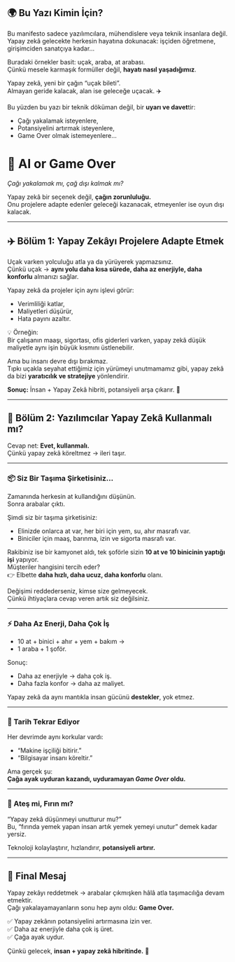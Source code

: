 ## 🌍 Bu Yazı Kimin İçin?

Bu manifesto sadece yazılımcılara, mühendislere veya teknik insanlara değil.  
Yapay zekâ gelecekte herkesin hayatına dokunacak: işçiden öğretmene, girişimciden sanatçıya kadar…  

Buradaki örnekler basit: uçak, araba, at arabası.  
Çünkü mesele karmaşık formüller değil, **hayatı nasıl yaşadığımız**.  

Yapay zekâ, yeni bir çağın “uçak bileti”.  
Almayan geride kalacak, alan ise geleceğe uçacak. ✈️  

Bu yüzden bu yazı bir teknik döküman değil, bir **uyarı ve davet**tir:  
- Çağı yakalamak isteyenlere,  
- Potansiyelini artırmak isteyenlere,  
- Game Over olmak istemeyenlere…



# 🚀 AI or Game Over  
*Çağı yakalamak mı, çağ dışı kalmak mı?*

Yapay zekâ bir seçenek değil, **çağın zorunluluğu.**  
Onu projelere adapte edenler geleceği kazanacak, etmeyenler ise oyun dışı kalacak.  

---

## ✈️ Bölüm 1: Yapay Zekâyı Projelere Adapte Etmek  

Uçak varken yolculuğu atla ya da yürüyerek yapmazsınız.  
Çünkü uçak → **aynı yolu daha kısa sürede, daha az enerjiyle, daha konforlu** almanızı sağlar.  

Yapay zekâ da projeler için aynı işlevi görür:  
- Verimliliği katlar,  
- Maliyetleri düşürür,  
- Hata payını azaltır.  

💡 Örneğin:  
Bir çalışanın maaşı, sigortası, ofis giderleri varken, yapay zekâ düşük maliyetle aynı işin büyük kısmını üstlenebilir.  

Ama bu insanı devre dışı bırakmaz.  
Tıpkı uçakla seyahat ettiğimiz için yürümeyi unutmamamız gibi, yapay zekâ da bizi **yaratıcılık ve stratejiye** yönlendirir.  

**Sonuç:** İnsan + Yapay Zekâ hibriti, potansiyeli arşa çıkarır. 🚀  

---

## 🐎 Bölüm 2: Yazılımcılar Yapay Zekâ Kullanmalı mı?  

Cevap net: **Evet, kullanmalı.**  
Çünkü yapay zekâ köreltmez → ileri taşır.  

---

### 📦 Siz Bir Taşıma Şirketisiniz...  

Zamanında herkesin at kullandığını düşünün.  
Sonra arabalar çıktı.  

Şimdi siz bir taşıma şirketisiniz:  
- Elinizde onlarca at var, her biri için yem, su, ahır masrafı var.  
- Biniciler için maaş, barınma, izin ve sigorta masrafı var.  

Rakibiniz ise bir kamyonet aldı, tek şoförle sizin **10 at ve 10 binicinin yaptığı işi** yapıyor.  
Müşteriler hangisini tercih eder?  
👉 Elbette **daha hızlı, daha ucuz, daha konforlu** olanı.  

Değişimi reddederseniz, kimse size gelmeyecek.  
Çünkü ihtiyaçlara cevap veren artık siz değilsiniz.  

---

### ⚡ Daha Az Enerji, Daha Çok İş  

- 10 at + binici + ahır + yem + bakım →  
- 1 araba + 1 şoför.  

Sonuç:  
- Daha az enerjiyle → daha çok iş.  
- Daha fazla konfor → daha az maliyet.  

Yapay zekâ da aynı mantıkla insan gücünü **destekler**, yok etmez.  

---

### 🔄 Tarih Tekrar Ediyor  

Her devrimde aynı korkular vardı:  
- “Makine işçiliği bitirir.”  
- “Bilgisayar insanı köreltir.”  

Ama gerçek şu:  
**Çağa ayak uyduran kazandı, uyduramayan *Game Over* oldu.**  

---

### 🍞 Ateş mi, Fırın mı?  

“Yapay zekâ düşünmeyi unutturur mu?”  
Bu, “fırında yemek yapan insan artık yemek yemeyi unutur” demek kadar yersiz.  

Teknoloji kolaylaştırır, hızlandırır, **potansiyeli artırır.**  

---

## 🎯 Final Mesaj  

Yapay zekâyı reddetmek → arabalar çıkmışken hâlâ atla taşımacılığa devam etmektir.  
Çağı yakalayamayanların sonu hep aynı oldu: **Game Over.**  

✅ Yapay zekânın potansiyelini artırmasına izin ver.  
✅ Daha az enerjiyle daha çok iş üret.  
✅ Çağa ayak uydur.  

Çünkü gelecek, **insan + yapay zekâ hibritinde.** 🚀
